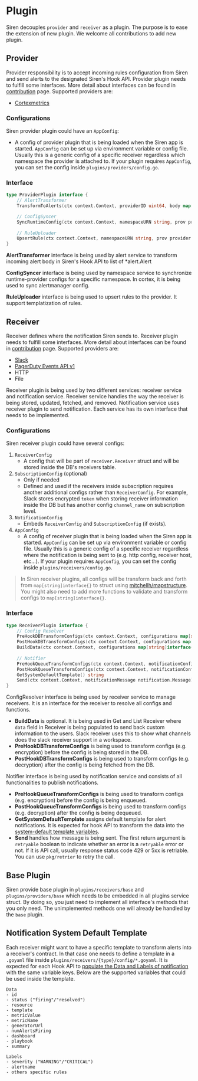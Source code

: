 # Plugin

Siren decouples `provider` and `receiver` as a plugin. The purpose is to ease the extension of new plugin. We welcome all contributions to add new plugin.

## Provider

Provider responsibility is to accept incoming rules configuration from Siren and send alerts to the designated Siren's Hook API. Provider plugin needs to fulfill some interfaces. More detail about interfaces can be found in [contribution](../contribute/provider.md) page. Supported providers are:

- [Cortexmetrics](https://cortexmetrics.io/)

### Configurations

Siren provider plugin could have an `AppConfig`: 
- A config of provider plugin that is being loaded when the Siren app is started. `AppConfig` can be set up via environment variable or config file. Usually this is a generic config of a specific receiver regardless which namespace the provider is attached to. If your plugin requires `AppConfig`, you can set the config inside `plugins/providers/config.go`.
### Interface

```go
type ProviderPlugin interface {
	// AlertTransformer
	TransformToAlerts(ctx context.Context, providerID uint64, body map[string]interface{}) ([]*alert.Alert, int, error) 

	// ConfigSyncer
	SyncRuntimeConfig(ctx context.Context, namespaceURN string, prov provider.Provider) error
	
	// RuleUploader
	UpsertRule(ctx context.Context, namespaceURN string, prov provider.Provider, rl *rule.Rule, templateToUpdate *template.Template) error
}
```
**AlertTransformer** interface is being used by alert service to transform incoming alert body in Siren's Hook API to list of *alert.Alert

**ConfigSyncer** interface is being used by namespace service to synchronize runtime-provider configs for a specific namespace. In cortex, it is being used to sync alertmanager config.

**RuleUploader** interface is being used to upsert rules to the provider. It support templatization of rules.

## Receiver

Receiver defines where the notification Siren sends to. Receiver plugin needs to fulfill some interfaces. More detail about interfaces can be found in [contribution](../contribute/receiver.md) page. Supported providers are:

- [Slack](https://api.slack.com/methods/chat.postMessage)
- [PagerDuty Events API v1](https://developer.pagerduty.com/docs/ZG9jOjExMDI5NTc3-events-api-v1)
- HTTP
- File

Receiver plugin is being used by two different services: receiver service and notification service. Receiver service handles the way the receiver is being stored, updated, fetched, and removed. Notification service uses receiver plugin to send notification. Each service has its own interface that needs to be implemented.

### Configurations

Siren receiver plugin could have several configs: 
1. `ReceiverConfig`
	- A config that will be part of `receiver.Receiver` struct and will be stored inside the DB's receivers table.
2. `SubscriptionConfig` (optional)
	- Only if needed
	- Defined and used if the receivers inside subscription requires another additional configs rather than `ReceiverConfig`. For example, Slack stores encrypted `token` when storing receiver information inside the DB but has another config `channel_name` on subscription level.
3. `NotificationConfig`
	- Embeds `ReceiverConfig` and `SubscriptionConfig` (if exists).
4. `AppConfig`
	- A config of receiver plugin that is being loaded when the Siren app is started. `AppConfig` can be set up via environment variable or config file. Usually this is a generic config of a specific receiver regardless where the notification is being sent to (e.g. http config, receiver host, etc...). If your plugin requires `AppConfig`, you can set the config inside `plugins/receivers/config.go`.

> In Siren receiver plugins, all configs will be transform back and forth from `map[string]interface{}` to struct using [mitchellh/mapstructure](https://github.com/mitchellh/mapstructure). You might also need to add more functions to validate and transform configs to `map[string]interface{}`.

### Interface

```go
type ReceiverPlugin interface {
	// Config Resolver
	PreHookDBTransformConfigs(ctx context.Context, configurations map[string]interface{}) (map[string]interface{}, error)
	PostHookDBTransformConfigs(ctx context.Context, configurations map[string]interface{}) (map[string]interface{}, error)
	BuildData(ctx context.Context, configurations map[string]interface{}) (map[string]interface{}, error)
	
	// Notifier
	PreHookQueueTransformConfigs(ctx context.Context, notificationConfigMap map[string]interface{}) (map[string]interface{}, error)
	PostHookQueueTransformConfigs(ctx context.Context, notificationConfigMap map[string]interface{}) (map[string]interface{}, error)
	GetSystemDefaultTemplate() string
	Send(ctx context.Context, notificationMessage notification.Message) (bool, error)
}
```

ConfigResolver interface is being used by receiver service to manage receivers. It is an interface for the receiver to resolve all configs and functions.

- **BuildData** is optional. It is being used in Get and List Receiver where `data` field in Receiver is being populated to send back custom information to the users. Slack receiver uses this to show what channels does the slack receiver support in a workspace.
- **PreHookDBTransformConfigs** is being used to transform configs (e.g. encryption) before the config is being stored in the DB.
- **PostHookDBTransformConfigs** is being used to transform configs (e.g. decryption) after the config is being fetched from the DB.

Notifier interface is being used by notification service and consists of all functionalities to publish notifications.

- **PreHookQueueTransformConfigs** is being used to transform configs (e.g. encryption) before the config is being enqueued.
- **PostHookQueueTransformConfigs** is being used to transform configs (e.g. decryption) after the config is being dequeued.
- **GetSystemDefaultTemplate** assigns default template for alert notifications. It is expected for hook API to transform the data into the [system-default template variables](#notification-system-default-template).
- **Send** handles how message is being sent. The first return argument is `retryable` boolean to indicate whether an error is a `retryable` error or not. If it is API call, usually response status code 429 or 5xx is retriable. You can use `pkg/retrier` to retry the call.

## Base Plugin

Siren provide base plugin in `plugins/receivers/base` and `plugins/providers/base` which needs to be embedded in all plugins service struct. By doing so, you just need to implement all interface's methods that you only need. The unimplemented methods one will already be handled by the `base` plugin.

## Notification System Default Template

Each receiver might want to have a specific template to transform alerts into a receiver's contract. In that case one needs to define a template in a `.goyaml` file inside `plugins/receivers/{type}/config/*.goyaml`. It is expected for each Hook API to [populate the Data and Labels of notification](#hook-api) with the same variable keys. Below are the supported variables that could be used inside the template.
```
Data
- id
- status ("firing"/"resolved")
- resource
- template
- metricValue
- metricName
- generatorUrl
- numAlertsFiring
- dashboard
- playbook
- summary

Labels
- severity ("WARNING"/"CRITICAL")
- alertname
- others specific rules
```
